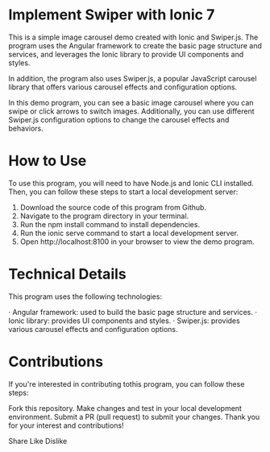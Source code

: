 # Implement Swiper with Ionic 7
This is a simple image carousel demo created with Ionic and Swiper.js. The program uses the Angular framework to create the basic page structure and services, and leverages the Ionic library to provide UI components and styles.

In addition, the program also uses Swiper.js, a popular JavaScript carousel library that offers various carousel effects and configuration options.

In this demo program, you can see a basic image carousel where you can swipe or click arrows to switch images. Additionally, you can use different Swiper.js configuration options to change the carousel effects and behaviors.

# How to Use
To use this program, you will need to have Node.js and Ionic CLI installed. Then, you can follow these steps to start a local development server:

1. Download the source code of this program from Github.
2. Navigate to the program directory in your terminal.
3. Run the npm install command to install dependencies.
4. Run the ionic serve command to start a local development server.
5. Open http://localhost:8100 in your browser to view the demo program.

# Technical Details
This program uses the following technologies:

‧ Angular framework: used to build the basic page structure and services.
‧ Ionic library: provides UI components and styles.
‧ Swiper.js: provides various carousel effects and configuration options.

# Contributions
If you're interested in contributing tothis program, you can follow these steps:

Fork this repository.
Make changes and test in your local development environment.
Submit a PR (pull request) to submit your changes.
Thank you for your interest and contributions!

Share
Like
Dislike
